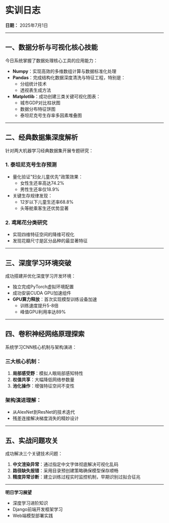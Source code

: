 # 实训日志  
**日期：** 2025年7月1日

---

## 一、数据分析与可视化核心技能  
今日系统掌握了数据处理核心工具的应用能力：  
- **Numpy**：实现高效的多维数组计算与数据标准化处理  
- **Pandas**：完成结构化数据深度清洗与特征工程，特别是：  
  - 分组统计技术  
  - 透视表生成方法  
- **Matplotlib**：成功创建三类关键可视化图表：  
  - 城市GDP对比柱状图  
  - 数据分布特征饼图  
  - 泰坦尼克号生存率多因素堆叠图  

---

## 二、经典数据集深度解析  
针对两大机器学习经典数据集开展专题研究：  

### 1. 泰坦尼克号生存预测  
- 量化验证"妇女儿童优先"政策效果：  
  - 女性生还率高达74.2%  
  - 男性生还率仅18.9%  
- 关键生存规律发现：  
  - 12岁以下儿童生还率68.8%  
  - 头等舱乘客生还优势显著  

### 2. 鸢尾花分类研究  
- 实现四维特征空间的降维可视化  
- 发现花瓣尺寸是区分品种的最显著特征  

---

## 三、深度学习环境突破  
成功搭建并优化深度学习开发环境：  
- 独立完成PyTorch虚拟环境配置  
- 成功安装CUDA GPU加速组件  
- **GPU算力释放**：首次实现模型训练设备加速  
  - 训练速度提升5-8倍  
  - 峰值GPU利用率达89%  

---

## 四、卷积神经网络原理探索  
系统学习CNN核心机制与架构演进：  

### 三大核心机制：  
1. **局部感受野**：模拟人眼局部感知特性  
2. **权值共享**：大幅降低网络参数量  
3. **池化操作**：增强特征空间不变性  

### 架构演进理解：  
- 从AlexNet到ResNet的技术迭代  
- 残差连接解决梯度消失的精妙设计  

---

## 五、实战问题攻关  
成功解决三个关键技术问题：  
1. **中文渲染异常**：通过指定中文字体彻底解决可视化乱码  
2. **路径缺失报错**：采用目录预创建策略确保模型保存顺畅  
3. **精度异常诊断**：建立训练过程实时监控机制，早期识别过拟合征兆  

---

**明日学习展望**  
- 深度学习进阶知识  
- Django前端开发框架学习  
- Web端模型部署实践  